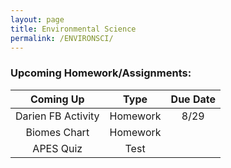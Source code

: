 ```yaml
---
layout: page
title: Environmental Science
permalink: /ENVIRONSCI/
---
```



### Upcoming Homework/Assignments:

| Coming Up          | Type      |    Due Date |
| :----:             |    :----: |     :----:  |
| Darien FB Activity | Homework  | 8/29        |
| Biomes Chart       | Homework  |             |
| APES Quiz          | Test      |             |

